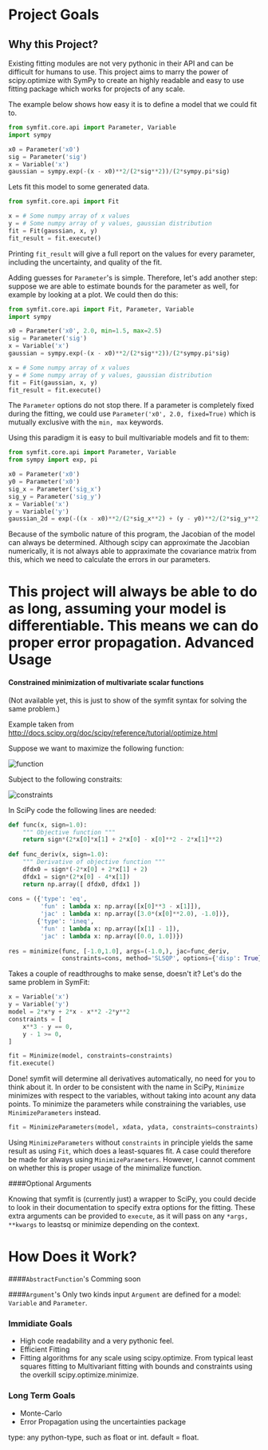 Project Goals
=============
## Why this Project?
Existing fitting modules are not very pythonic in their API and can be difficult for humans to use. This project aims to marry the power of scipy.optimize with SymPy to create an highly readable and easy to use fitting package which works for projects of any scale.

The example below shows how easy it is to define a model that we could fit to.
```python
from symfit.core.api import Parameter, Variable
import sympy

x0 = Parameter('x0')
sig = Parameter('sig')
x = Variable('x')
gaussian = sympy.exp(-(x - x0)**2/(2*sig**2))/(2*sympy.pi*sig)
```

Lets fit this model to some generated data.

```python
from symfit.core.api import Fit

x = # Some numpy array of x values
y = # Some numpy array of y values, gaussian distribution
fit = Fit(gaussian, x, y)
fit_result = fit.execute()
```
Printing ```fit_result``` will give a full report on the values for every parameter, including the uncertainty, and quality of the fit.

Adding guesses for ```Parameter```'s is simple. Therefore, let's add another step: suppose we are able to estimate bounds for the parameter as well, for example by looking at a plot. We could then do this:

```python
from symfit.core.api import Fit, Parameter, Variable
import sympy

x0 = Parameter('x0', 2.0, min=1.5, max=2.5)
sig = Parameter('sig')
x = Variable('x')
gaussian = sympy.exp(-(x - x0)**2/(2*sig**2))/(2*sympy.pi*sig)

x = # Some numpy array of x values
y = # Some numpy array of y values, gaussian distribution
fit = Fit(gaussian, x, y)
fit_result = fit.execute()
```

The ```Parameter``` options do not stop there. If a parameter is completely fixed during the fitting, we could use ```Parameter('x0', 2.0, fixed=True)``` which is mutually exclusive with the ```min, max``` keywords.

Using this paradigm it is easy to buil multivariable models and fit to them:

```python
from symfit.core.api import Parameter, Variable
from sympy import exp, pi

x0 = Parameter('x0')
y0 = Parameter('x0')
sig_x = Parameter('sig_x')
sig_y = Parameter('sig_y')
x = Variable('x')
y = Variable('y')
gaussian_2d = exp(-((x - x0)**2/(2*sig_x**2) + (y - y0)**2/(2*sig_y**2)))/(2*pi*sig_x*sig_y)
```

Because of the symbolic nature of this program, the Jacobian of the model can always be determined. Although scipy can approximate the Jacobian numerically, it is not always able to appraximate the covariance matrix from this, which we need to calculate the errors in our parameters.

This project will always be able to do as long, assuming your model is differentiable. This means we can do proper error propagation.
Advanced Usage
==============

#### Constrained minimization of multivariate scalar functions
(Not available yet, this is just to show of the symfit syntax for solving the same problem.)

Example taken from http://docs.scipy.org/doc/scipy/reference/tutorial/optimize.html

Suppose we want to maximize the following function:

![function](http://docs.scipy.org/doc/scipy/reference/_images/math/775ad8006edfe87928e39f1798d8f53849f7216f.png)

Subject to the following constraits:

![constraints](http://docs.scipy.org/doc/scipy/reference/_images/math/984a489a67fd94bcec325c0d60777d61c12c94f4.png)

In SciPy code the following lines are needed:
```python
def func(x, sign=1.0):
    """ Objective function """
    return sign*(2*x[0]*x[1] + 2*x[0] - x[0]**2 - 2*x[1]**2)
    
def func_deriv(x, sign=1.0):
    """ Derivative of objective function """
    dfdx0 = sign*(-2*x[0] + 2*x[1] + 2)
    dfdx1 = sign*(2*x[0] - 4*x[1])
    return np.array([ dfdx0, dfdx1 ])
    
cons = ({'type': 'eq',
         'fun' : lambda x: np.array([x[0]**3 - x[1]]),
         'jac' : lambda x: np.array([3.0*(x[0]**2.0), -1.0])},
        {'type': 'ineq',
         'fun' : lambda x: np.array([x[1] - 1]),
         'jac' : lambda x: np.array([0.0, 1.0])})
         
res = minimize(func, [-1.0,1.0], args=(-1.0,), jac=func_deriv,
               constraints=cons, method='SLSQP', options={'disp': True})
```
Takes a couple of readthroughs to make sense, doesn't it? Let's do the same problem in SymFit:

```python
x = Variable('x')
y = Variable('y')
model = 2*x*y + 2*x - x**2 -2*y**2
constraints = [
	x**3 - y == 0,
    y - 1 >= 0,
]

fit = Minimize(model, constraints=constraints)
fit.execute()
```
Done! symfit will determine all derivatives automatically, no need for you to think about it. In order to be consistent with the name in SciPy, ```Minimize``` minimizes with respect to the variables, without taking into acount any data points. To minimize the parameters while constraining the variables, use ```MinimizeParameters``` instead.

```python
fit = MinimizeParameters(model, xdata, ydata, constraints=constraints)
```

Using ```MinimizeParameters``` without ```constraints``` in principle yields the same result as using ```Fit```, which does a least-squares fit. A case could therefore be made for always using ```MinimizeParameters```. However, I cannot comment on whether this is proper usage of the minimalize function.

####Optional Arguments

Knowing that symfit is (currently just) a wrapper to SciPy, you could decide to look in their documentation to specify extra options for the fitting. These extra arguments can be provided to ```execute```, as it will pass on any ```*args, **kwargs``` to leastsq or minimize depending on the context.


How Does it Work?
=================

####```AbstractFunction```'s
Comming soon

####```Argument```'s
Only two kinds input ```Argument``` are defined for a model: ```Variable``` and ```Parameter```.

### Immidiate Goals
- High code readability and a very pythonic feel.
- Efficient Fitting
- Fitting algorithms for any scale using scipy.optimize. From typical least squares fitting to Multivariant fitting with bounds and constraints using the overkill scipy.optimize.minimize.

### Long Term Goals
- Monte-Carlo
- Error Propagation using the uncertainties package

type: any python-type, such as float or int. default = float. 
